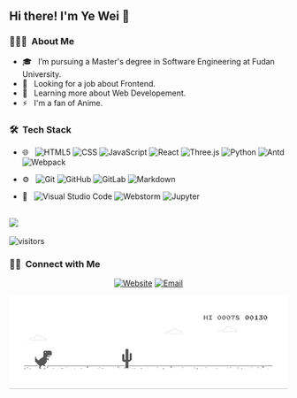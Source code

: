 ## Hi there! I'm Ye Wei 👋

<h3> 👨🏻‍💻 &nbsp;About Me </h3>

- 🎓 &nbsp; I’m pursuing a Master's degree in Software Engineering at Fudan University.
- 💼 &nbsp; Looking for a job about Frontend.
- 🌱 &nbsp; Learning more about Web Developement.
- ⚡️ &nbsp; I'm a fan of Anime.

<h3> 🛠 &nbsp;Tech Stack</h3>

- 🌐 &nbsp;
  ![HTML5](https://img.shields.io/badge/-HTML5-E34F26?style=flat&logo=HTML5&logoColor=white)
  ![CSS](https://img.shields.io/badge/-CSS-007ACC?style=flat&logo=CSS3)
  ![JavaScript](https://img.shields.io/badge/-JavaScript-333333?style=flat&logo=javascript)
  ![React](https://img.shields.io/badge/-React-61dafb?style=flat&logo=react&logoColor=white)
  ![Three.js](https://img.shields.io/badge/-Three.js-6bd6c7?style=flat&logo=three.js)
  ![Python](https://img.shields.io/badge/-Python-3776AB?style=flat&logo=python&logoColor=white)
  ![Antd](https://img.shields.io/badge/-Antd-148dff?style=flat&logo=antdesign)
  ![Webpack](https://img.shields.io/badge/-Webpack-75afcc?style=flat&logo=webpack)

- ⚙️ &nbsp;
  ![Git](https://img.shields.io/badge/-Git-f05032?style=flat&logo=git&logoColor=white)
  ![GitHub](https://img.shields.io/badge/-GitHub-181717?style=flat&logo=github)
  ![GitLab](https://img.shields.io/badge/-GitLab-FCA121?style=flat-square&logo=gitlab)
  ![Markdown](https://img.shields.io/badge/-Markdown-333333?style=flat&logo=markdown)
- 🔧 &nbsp;
  ![Visual Studio Code](https://img.shields.io/badge/-Visual%20Studio%20Code-007ACC?style=flat&logo=visual-studio-code)
  ![Webstorm](http://img.shields.io/badge/-Webstorm-3C4858?style=flat-square&logo=webstorm)
  ![Jupyter](https://img.shields.io/badge/-Jupyter-F37626?style=flat&logo=jupyter&logoColor=white)

<br/>

<a href="https://github.com/yleave">
  <img src="https://github-readme-stats.vercel.app/api?username=yleave&theme=buefy&show_icons=true" />
</a>

<p align="center">
  
![visitors](https://komarev.com/ghpvc/?username=yleave&color=blue) 
  
</p>


<h3> 🤝🏻 &nbsp;Connect with Me </h3>

<p align="center">
<a href="https://www.yleave.top/"><img alt="Website" src="https://img.shields.io/badge/Website-www.yleave.top-blue?style=flat-square&logo=google-chrome"></a>
<a href="mailto:yleavesw@gmail.com"><img alt="Email" src="https://img.shields.io/badge/Email-yleavesw@gmail.com-blue?style=flat-square&logo=gmail"></a>
</p>

![Dino](https://raw.githubusercontent.com/sanket9006/sanket9006/master/dino.gif)
